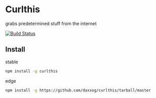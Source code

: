 Curlthis
====================

  grabs predetermined stuff from the internet

  [![Build Status][travis-image]][travis-url]

Install
-------
stable
```bash
npm install -g curlthis
```
edge
```bash
npm install -g https://github.com/daxxog/curlthis/tarball/master
```

[travis-image]: https://img.shields.io/travis/daxxog/curlthis.png?branch=master
[travis-url]: https://travis-ci.org/daxxog/curlthis